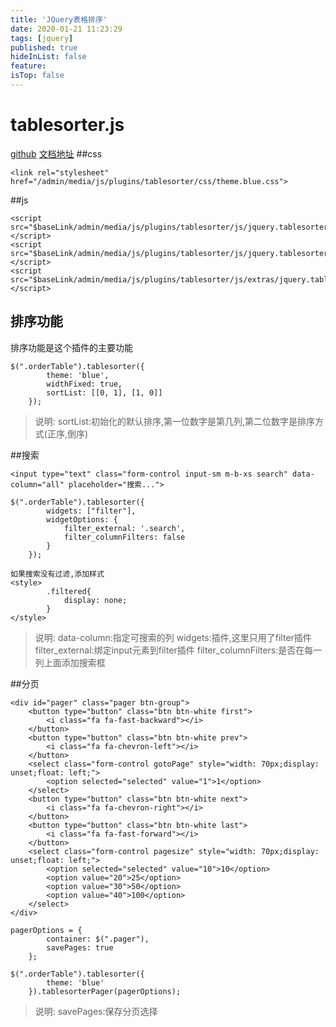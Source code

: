 ```yaml
---
title: 'JQuery表格排序'
date: 2020-01-21 11:23:29
tags: [jquery]
published: true
hideInList: false
feature: 
isTop: false
---
```

# tablesorter.js
[github](https://github.com/Mottie/tablesorter)
[文档地址](https://mottie.github.io/tablesorter/docs/index.html)
##css
```   
<link rel="stylesheet" href="/admin/media/js/plugins/tablesorter/css/theme.blue.css">
```
##js
```
<script src="$baseLink/admin/media/js/plugins/tablesorter/js/jquery.tablesorter.js"></script>
<script src="$baseLink/admin/media/js/plugins/tablesorter/js/jquery.tablesorter.widgets.min.js"></script>
<script src="$baseLink/admin/media/js/plugins/tablesorter/js/extras/jquery.tablesorter.pager.min.js"></script>
```
## 排序功能
排序功能是这个插件的主要功能

```
$(".orderTable").tablesorter({
        theme: 'blue',
        widthFixed: true,
        sortList: [[0, 1], [1, 0]]
    });
```
>说明:
sortList:初始化的默认排序,第一位数字是第几列,第二位数字是排序方式(正序,倒序)


##搜索
```
<input type="text" class="form-control input-sm m-b-xs search" data-column="all" placeholder="搜索...">

$(".orderTable").tablesorter({
        widgets: ["filter"],
        widgetOptions: {
            filter_external: '.search',
            filter_columnFilters: false
        }
    });
    
如果搜索没有过滤,添加样式
<style>
        .filtered{
            display: none;
        }
</style>
```
>说明:
data-column:指定可搜索的列
widgets:插件,这里只用了filter插件
filter_external:绑定input元素到filter插件
filter_columnFilters:是否在每一列上面添加搜索框

##分页
```
<div id="pager" class="pager btn-group">
    <button type="button" class="btn btn-white first">
        <i class="fa fa-fast-backward"></i>
    </button>
    <button type="button" class="btn btn-white prev">
        <i class="fa fa-chevron-left"></i>
    </button>
    <select class="form-control gotoPage" style="width: 70px;display: unset;float: left;">
        <option selected="selected" value="1">1</option>
    </select>
    <button type="button" class="btn btn-white next">
        <i class="fa fa-chevron-right"></i>
    </button>
    <button type="button" class="btn btn-white last">
        <i class="fa fa-fast-forward"></i>
    </button>
    <select class="form-control pagesize" style="width: 70px;display: unset;float: left;">
        <option selected="selected" value="10">10</option>
        <option value="20">25</option>
        <option value="30">50</option>
        <option value="40">100</option>
    </select>
</div>

pagerOptions = {
        container: $(".pager"),
        savePages: true
    };

$(".orderTable").tablesorter({
        theme: 'blue'
    }).tablesorterPager(pagerOptions);
```
>说明:
savePages:保存分页选择